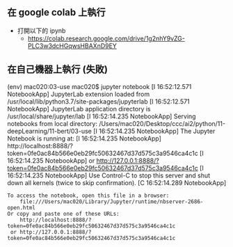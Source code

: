 ## 在 google colab 上執行

* 打開以下的 ipynb
    * https://colab.research.google.com/drive/1g2nhY9vZG-PLC3w3dcHGqwsHBAXnD9EY

## 在自己機器上執行 (失敗)

(env) mac020:03-use mac020$ jupyter notebook
[I 16:52:12.571 NotebookApp] JupyterLab extension loaded from /usr/local/lib/python3.7/site-packages/jupyterlab
[I 16:52:12.571 NotebookApp] JupyterLab application directory is /usr/local/share/jupyter/lab
[I 16:52:14.235 NotebookApp] Serving notebooks from local directory: /Users/mac020/Desktop/ccc/ai2/python/11-deepLearning/11-bert/03-use
[I 16:52:14.235 NotebookApp] The Jupyter Notebook is running at:
[I 16:52:14.235 NotebookApp] http://localhost:8888/?token=0fe0ac84b566e0eb29fc50632467d37d575c3a9546ca4c1c
[I 16:52:14.235 NotebookApp]  or http://127.0.0.1:8888/?token=0fe0ac84b566e0eb29fc50632467d37d575c3a9546ca4c1c
[I 16:52:14.235 NotebookApp] Use Control-C to stop this server and shut down all kernels (twice to skip confirmation).
[C 16:52:14.289 NotebookApp] 
    
    To access the notebook, open this file in a browser:
        file:///Users/mac020/Library/Jupyter/runtime/nbserver-2686-open.html
    Or copy and paste one of these URLs:
        http://localhost:8888/?token=0fe0ac84b566e0eb29fc50632467d37d575c3a9546ca4c1c
     or http://127.0.0.1:8888/?token=0fe0ac84b566e0eb29fc50632467d37d575c3a9546ca4c1c
